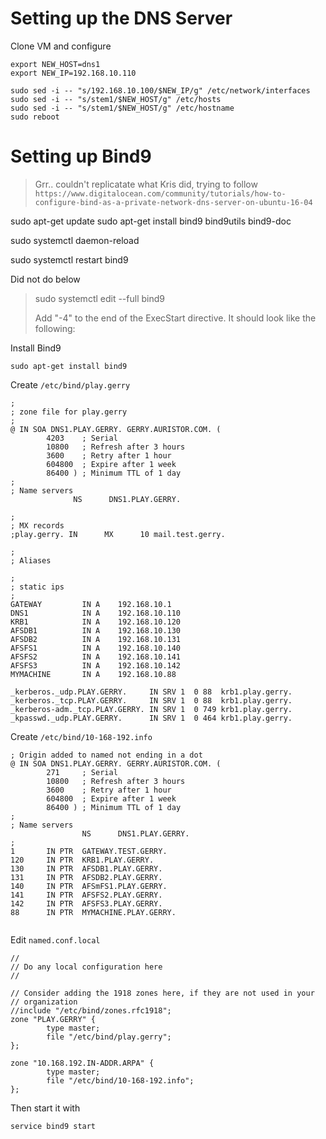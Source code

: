 
# Setting up the DNS Server

Clone VM and configure 

```
export NEW_HOST=dns1
export NEW_IP=192.168.10.110

sudo sed -i -- "s/192.168.10.100/$NEW_IP/g" /etc/network/interfaces
sudo sed -i -- "s/stem1/$NEW_HOST/g" /etc/hosts
sudo sed -i -- "s/stem1/$NEW_HOST/g" /etc/hostname
sudo reboot
```



# Setting up Bind9

> Grr.. couldn't replicatate what Kris did, trying to follow
> `https://www.digitalocean.com/community/tutorials/how-to-configure-bind-as-a-private-network-dns-server-on-ubuntu-16-04`

sudo apt-get update
sudo apt-get install bind9 bind9utils bind9-doc

sudo systemctl daemon-reload

sudo systemctl restart bind9

Did not do below
> sudo systemctl edit --full bind9
> 
> Add "-4" to the end of the ExecStart directive. It should look like the following:


Install Bind9

```
sudo apt-get install bind9
```

Create `/etc/bind/play.gerry`

```
;
; zone file for play.gerry
;
@ IN SOA DNS1.PLAY.GERRY. GERRY.AURISTOR.COM. (
        4203    ; Serial
        10800   ; Refresh after 3 hours
        3600    ; Retry after 1 hour
        604800  ; Expire after 1 week
        86400 ) ; Minimum TTL of 1 day
;
; Name servers
              NS      DNS1.PLAY.GERRY.

;
; MX records
;play.gerry. IN      MX      10 mail.test.gerry.

;
; Aliases

;
; static ips
;
GATEWAY         IN A    192.168.10.1
DNS1            IN A    192.168.10.110
KRB1            IN A    192.168.10.120
AFSDB1          IN A    192.168.10.130
AFSDB2          IN A    192.168.10.131
AFSFS1          IN A    192.168.10.140
AFSFS2          IN A    192.168.10.141
AFSFS3          IN A    192.168.10.142
MYMACHINE       IN A    192.168.10.88

_kerberos._udp.PLAY.GERRY.     IN SRV 1  0 88  krb1.play.gerry.
_kerberos._tcp.PLAY.GERRY.     IN SRV 1  0 88  krb1.play.gerry.
_kerberos-adm._tcp.PLAY.GERRY. IN SRV 1  0 749 krb1.play.gerry.
_kpasswd._udp.PLAY.GERRY.      IN SRV 1  0 464 krb1.play.gerry.
```

Create `/etc/bind/10-168-192.info`

```
; Origin added to named not ending in a dot
@ IN SOA DNS1.PLAY.GERRY. GERRY.AURISTOR.COM. (
        271     ; Serial
        10800   ; Refresh after 3 hours
        3600    ; Retry after 1 hour
        604800  ; Expire after 1 week
        86400 ) ; Minimum TTL of 1 day
;
; Name servers
                NS      DNS1.PLAY.GERRY.
;
1       IN PTR  GATEWAY.TEST.GERRY.
120     IN PTR  KRB1.PLAY.GERRY.
130     IN PTR  AFSDB1.PLAY.GERRY.
131     IN PTR  AFSDB2.PLAY.GERRY.
140     IN PTR  AFSmFS1.PLAY.GERRY.
141     IN PTR  AFSFS2.PLAY.GERRY.
142     IN PTR  AFSFS3.PLAY.GERRY.
88      IN PTR  MYMACHINE.PLAY.GERRY.


```

Edit `named.conf.local`

```
//
// Do any local configuration here
//

// Consider adding the 1918 zones here, if they are not used in your
// organization
//include "/etc/bind/zones.rfc1918";
zone "PLAY.GERRY" {
        type master;
        file "/etc/bind/play.gerry";
};

zone "10.168.192.IN-ADDR.ARPA" {
        type master;
        file "/etc/bind/10-168-192.info";
};
```

Then start it with

```
service bind9 start
```